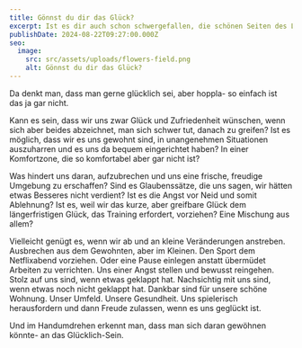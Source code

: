 ```yaml
---
title: Gönnst du dir das Glück?
excerpt: Ist es dir auch schon schwergefallen, die schönen Seiten des Lebens anzunehmen?
publishDate: 2024-08-22T09:27:00.000Z
seo:
  image:
    src: src/assets/uploads/flowers-field.png
    alt: Gönnst du dir das Glück?
---
```


Da denkt man, dass man gerne glücklich sei, aber hoppla- so einfach ist das ja gar nicht.

Kann es sein, dass wir uns zwar Glück und Zufriedenheit wünschen, wenn sich aber beides abzeichnet, man sich schwer tut, danach zu greifen? Ist es möglich, dass wir es uns gewohnt sind, in unangenehmen Situationen auszuharren und es uns da bequem eingerichtet haben? In einer Komfortzone, die so komfortabel aber gar nicht ist?

Was hindert uns daran, aufzubrechen und uns eine frische, freudige Umgebung zu erschaffen? Sind es Glaubenssätze, die uns sagen, wir hätten etwas Besseres nicht verdient? Ist es die Angst vor Neid und somit Ablehnung? Ist es, weil wir das kurze, aber greifbare Glück dem längerfristigen Glück, das Training erfordert, vorziehen? Eine Mischung aus allem?

Vielleicht genügt es, wenn wir ab und an kleine Veränderungen anstreben. Ausbrechen aus dem Gewohnten, aber im Kleinen. Den Sport dem Netflixabend vorziehen. Oder eine Pause einlegen anstatt übermüdet Arbeiten zu verrichten. Uns einer Angst stellen und bewusst reingehen. Stolz auf uns sind, wenn etwas geklappt hat. Nachsichtig mit uns sind, wenn etwas noch nicht geklappt hat. Dankbar sind für unsere schöne Wohnung. Unser Umfeld. Unsere Gesundheit. Uns spielerisch herausfordern und dann Freude zulassen, wenn es uns geglückt ist.

Und im Handumdrehen erkennt man, dass man sich daran gewöhnen könnte- an das Glücklich-Sein.

